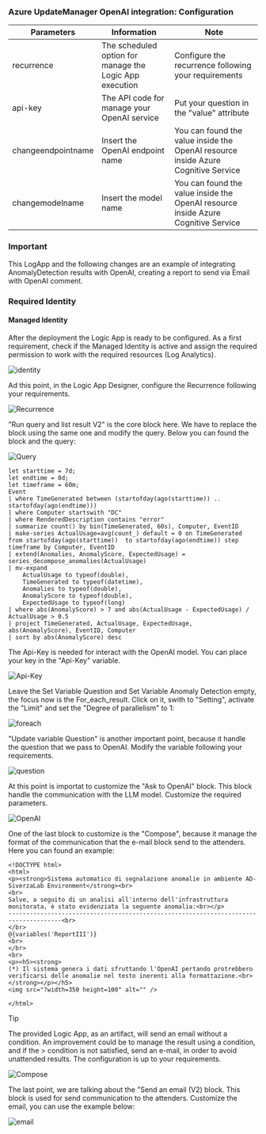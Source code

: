 <h3>Azure UpdateManager OpenAI integration: Configuration</h3>
 
| **Parameters** | **Information** | **Note** |
| ------------- | ------------- | ------------- |
| recurrence | The scheduled option for manage the Logic App execution | Configure the recurrence following your requirements |
| api-key | The API code for manage your OpenAI service | Put your question in the "value" attribute |
| changeendpointname | Insert the OpenAI endpoint name | You can found the value inside the OpenAI resource inside Azure Cognitive Service |
| changemodelname | Insert the model name | You can found the value inside the OpenAI resource inside Azure Cognitive Service |

<h3> Important </h3>
 This LogApp and the following changes are an example of integrating AnomalyDetection results with OpenAI, creating a report to send via Email with OpenAI comment. 

 
<h3>Required Identity</h3>
<h4>Managed Identity</h4>

After the deployment the Logic App is ready to be configured. As a first requirement, check if the Managed Identity is active and assign the required permission to work with the required resources (Log Analytics).


![identity](./images/identitypermission.jpg)

Ad this point, in the Logic App Designer, configure the Recurrence following your requirements.


![Recurrence](./images/recurrence.jpg)


"Run query and list result V2" is the core block here. We have to replace the block using the same one and modify the query. Below you can found the block and the query:


![Query](./images/KQL.jpg)

```KQL
let starttime = 7d; 
let endtime = 0d;
let timeframe = 60m;
Event 
| where TimeGenerated between (startofday(ago(starttime)) .. startofday(ago(endtime))) 
| where Computer startswith "DC"
| where RenderedDescription contains "error" 
| summarize count() by bin(TimeGenerated, 60s), Computer, EventID 
| make-series ActualUsage=avg(count_) default = 0 on TimeGenerated from startofday(ago(starttime)) 	to startofday(ago(endtime)) step timeframe by Computer, EventID 
| extend(Anomalies, AnomalyScore, ExpectedUsage) = series_decompose_anomalies(ActualUsage) 
| mv-expand
    ActualUsage to typeof(double),
    TimeGenerated to typeof(datetime),
    Anomalies to typeof(double),
    AnomalyScore to typeof(double),
    ExpectedUsage to typeof(long)
| where abs(AnomalyScore) > 7 and abs(ActualUsage - ExpectedUsage) / ActualUsage > 0.5 
| project TimeGenerated, ActualUsage, ExpectedUsage, abs(AnomalyScore), EventID, Computer
| sort by abs(AnomalyScore) desc
```


The Api-Key is needed for interact with the OpenAI model. You can place your key in the "Api-Key" variable.


![Api-Key](./images/apikey.jpg)


Leave the Set Variable Question and Set Variable Anomaly Detection empty, the focus now is the For_each_result. Click on it, swith to "Setting", activate the "Limit" and set the "Degree of parallelism" to 1:


![foreach](./images/parallelism.jpg)


"Update variable Question" is another important point, because it handle the question that we pass to OpenAI. Modify the variable following your requirements.


![question](./images/question.jpg)


At this point is importat to customize the "Ask to OpenAI" block. This block handle the communication with the LLM model. Customize the required parameters.


![OpenAI](./images/openai.jpg)


One of the last block to customize is the "Compose", because it manage the format of the communication that the e-mail block send to the attenders. Here you can found an example:

```Compose
<!DOCTYPE html>
<html>
<p><strong>Sistema automatico di segnalazione anomalie in ambiente AD- SiverzaLab Environment</strong><br>
<br>
Salve, a seguito di un analisi all'interno dell'infrastruttura monitorata, è stato evidenziata la seguente anomalia:<br></p>
-------------------------------------------------------------------------------------<br>
</br>
@{variables('ReportIII')}
<br>
</br>
<br>
<p><h5><strong>
(*) Il sistema genera i dati sfruttando l'OpenAI pertando protrebbero verificarsi delle anomalie nel testo inerenti alla formattazione.<br></strong></p></h5>
<img src="?width=350 height=100" alt="" />

</html>
```
> [!TIP]
> The provided Logic App, as an artifact, will send an email without a condition. An improvement could be to manage the result using a condition, and if the > condition is not satisfied, send an e-mail, in order to avoid unattended results. The configuration is up to your requirements.

![Compose](./images/compose.jpg)


The last point, we are talking about the "Send an email (V2) block. This block is used for send communication to the attenders. Customize the email, you can use the example below:


![email](./images/emailandvariable.jpg)